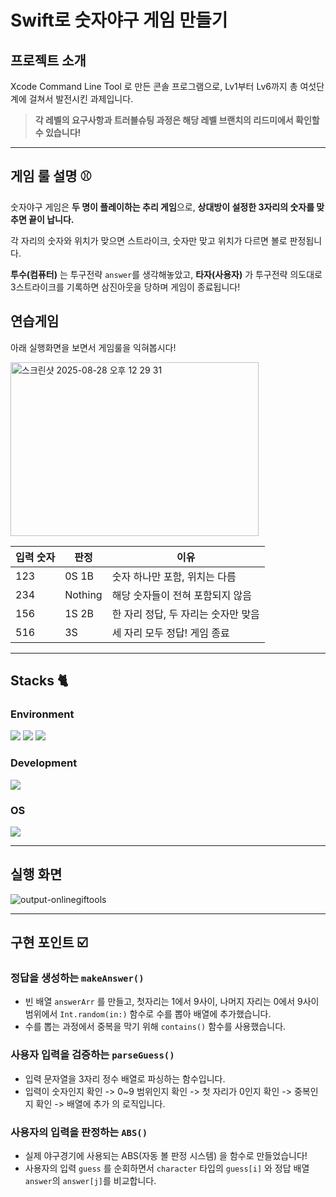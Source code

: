 # Swift로 숫자야구 게임 만들기

## 프로젝트 소개

Xcode Command Line Tool 로 만든 콘솔 프로그램으로, Lv1부터 Lv6까지 총 여섯단계에 걸쳐서 발전시킨 과제입니다.

> **각 레벨의 요구사항과 트러블슈팅 과정은 해당 레벨 브랜치의 리드미에서 확인할 수 있습니다!**

---

## 게임 룰 설명 ⚾ 
숫자야구 게임은 **두 명이 플레이하는 추리 게임**으로, **상대방이 설정한 3자리의 숫자를 맞추면 끝이 납니다.**

각 자리의 숫자와 위치가 맞으면 스트라이크, 숫자만 맞고 위치가 다르면 볼로 판정됩니다.

**투수(컴퓨터)** 는 투구전략 ```answer```를 생각해놓았고, **타자(사용자)** 가 투구전략 의도대로 3스트라이크를 기록하면 삼진아웃을 당하며 게임이 종료됩니다!

## 연습게임

아래 실행화면을 보면서 게임룰을 익혀봅시다! 


<img width="397" height="278" alt="스크린샷 2025-08-28 오후 12 29 31" src="https://github.com/user-attachments/assets/c9b3338b-b4c2-4a52-982c-b4169892c9a4" /> 



| 입력 숫자 | 판정    | 이유                               |
|-----------|---------|---------------------------------|
| 123       | 0S 1B   | 숫자 하나만 포함, 위치는 다름        |
| 234       | Nothing | 해당 숫자들이 전혀 포함되지 않음     |
| 156       | 1S 2B   | 한 자리 정답, 두 자리는 숫자만 맞음|
| 516       | 3S      | 세 자리 모두 정답! 게임 종료         |


---
## Stacks 🐈
### Environment
<img src="https://img.shields.io/badge/Xcode-1575F9.svg?style=for-the-badge&logo=Xcode&logoColor=white"> <img src="https://img.shields.io/badge/github-181717?style=for-the-badge&logo=github&logoColor=white"> <img src="https://img.shields.io/badge/git-F05032?style=for-the-badge&logo=git&logoColor=white">

### Development
<img src="https://img.shields.io/badge/Swift-F05138.svg?style=for-the-badge&logo=swift&logoColor=white">   

### OS
<img src="https://img.shields.io/badge/macOS-000000.svg?style=for-the-badge&logo=apple&logoColor=white">

---
## 실행 화면

![output-onlinegiftools](https://github.com/user-attachments/assets/71dc7429-4f1b-4937-b1c8-b07f5b7cb1f2)


---
## 구현 포인트 ☑️

### 정답을 생성하는 ```makeAnswer()```
- 빈 배열 ```answerArr``` 를 만들고, 첫자리는 1에서 9사이, 나머지 자리는 0에서 9사이 범위에서 ```Int.random(in:)``` 함수로 수를 뽑아 배열에 추가했습니다.
- 수를 뽑는 과정에서 중복을 막기 위해 ```contains()``` 함수를 사용했습니다.

### 사용자 입력을 검증하는 ```parseGuess()```
- 입력 문자열을 3자리 정수 배열로 파싱하는 함수입니다.
- 입력이 숫자인지 확인 -> 0~9 범위인지 확인 -> 첫 자리가 0인지 확인 -> 중복인지 확인 -> 배열에 추가 의 로직입니다.

### 사용자의 입력을 판정하는 ```ABS()```
- 실제 야구경기에 사용되는 ABS(자동 볼 판정 시스템) 을 함수로 만들었습니다!
- 사용자의 입력 ```guess``` 를 순회하면서 ```character``` 타입의 ```guess[i]``` 와 정답 배열 ```answer```의 ```answer[j]```를 비교합니다.

























